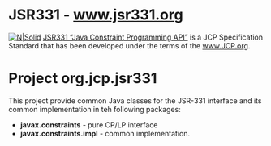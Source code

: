 # JSR331 - www.jsr331.org    
[![N|Solid](https://jsr331.files.wordpress.com/2013/05/jcp.jpg)](http://jcp.org/en/jsr/detail?id=331)
[JSR331 “Java Constraint Programming API”](http://jsr331.org) is a JCP Specification Standard that has been developed under the terms of the www.JCP.org. 

# Project org.jcp.jsr331
This project provide common Java classes for the JSR-331 interface and its common implementation in teh following packages:
-	**javax.constraints** - pure CP/LP interface
-	**javax.constraints.impl** - common implementation.


